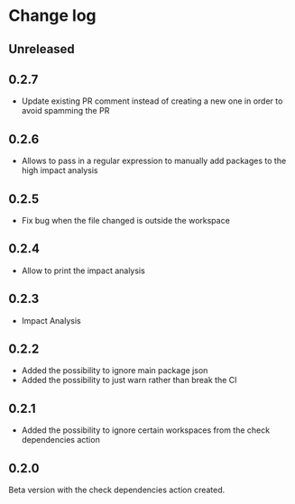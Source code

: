 # Change log

## Unreleased

## 0.2.7
- Update existing PR comment instead of creating a new one in order to avoid spamming the PR

## 0.2.6
- Allows to pass in a regular expression to manually add packages to the high impact analysis

## 0.2.5
- Fix bug when the file changed is outside the workspace

## 0.2.4
- Allow to print the impact analysis

## 0.2.3
- Impact Analysis

## 0.2.2
- Added the possibility to ignore main package json
- Added the possibility to just warn rather than break the CI

## 0.2.1
- Added the possibility to ignore certain workspaces from the check dependencies action

## 0.2.0
Beta version with the check dependencies action created. 
